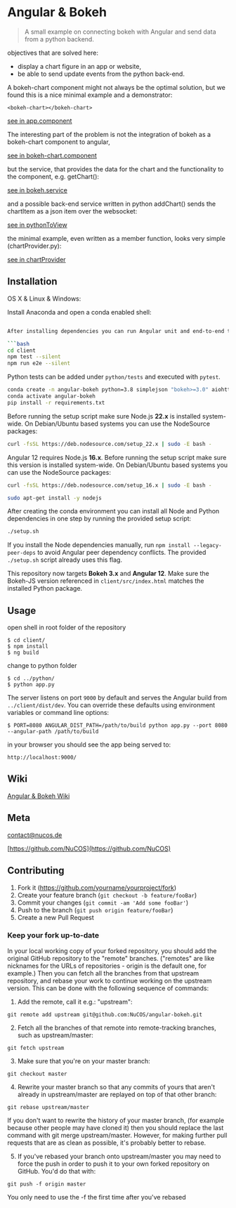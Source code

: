 # Angular & Bokeh
> A small example on connecting bokeh with Angular and send data from a python backend.

objectives that are solved here:

* display a chart figure in an app or website, 
* be able to send update events from the python back-end.

A bokeh-chart component might not always be  the optimal solution, but we found this is a nice minimal example and a demonstrator:

    <bokeh-chart></bokeh-chart>

[see in app.component](client/src/app/app.component.html)

The interesting part of the problem is not the integration of bokeh as a bokeh-chart component to angular,

[see in bokeh-chart.component](client/src/app/shared/components/bokeh-chart/bokeh-chart.component.ts)

but the service, that provides the data for the chart and the functionality to the component, e.g. getChart():

[see in bokeh.service](client/src/app/shared/services/bokeh.service.ts)

and a possible back-end service written in python addChart() sends the chartItem as a json item over the websocket:

[see in pythonToView](python/services/pythonToView.py)

the minimal example, even written as a member function, looks very simple (chartProvider.py):

[see in chartProvider](python/services/chartProvider.py)

## Installation

OS X & Linux & Windows:

Install Anaconda and open a conda enabled shell:

```bash

After installing dependencies you can run Angular unit and end-to-end tests:

```bash
cd client
npm test --silent
npm run e2e --silent
```

Python tests can be added under `python/tests` and executed with `pytest`.

```bash
conda create -n angular-bokeh python=3.8 simplejson "bokeh>=3.0" aiohttp
conda activate angular-bokeh
pip install -r requirements.txt
```



Before running the setup script make sure Node.js **22.x** is installed
system-wide. On Debian/Ubuntu based systems you can use the NodeSource
packages:

```bash
curl -fsSL https://deb.nodesource.com/setup_22.x | sudo -E bash -
```

Angular 12 requires Node.js **16.x**. Before running the setup script make sure
this version is installed system-wide. On Debian/Ubuntu based systems you can
use the NodeSource packages:

```bash
curl -fsSL https://deb.nodesource.com/setup_16.x | sudo -E bash -

sudo apt-get install -y nodejs
```

After creating the conda environment you can install all Node and Python
dependencies in one step by running the provided setup script:

```bash
./setup.sh
```


If you install the Node dependencies manually, run `npm install --legacy-peer-deps`
to avoid Angular peer dependency conflicts. The provided `./setup.sh` script
already uses this flag.

This repository now targets **Bokeh 3.x** and **Angular 12**. Make sure the Bokeh-JS version referenced in `client/src/index.html` matches the installed
Python package.

## Usage

open shell in root folder of the repository

```
$ cd client/
$ npm install
$ ng build
```

change to python folder

```
$ cd ../python/
$ python app.py
```

The server listens on port `9000` by default and serves the Angular build from
`../client/dist/dev`. You can override these defaults using environment
variables or command line options:

```
$ PORT=8080 ANGULAR_DIST_PATH=/path/to/build python app.py --port 8080 --angular-path /path/to/build
```

in your browser you should see the app being served to:

```
http://localhost:9000/
```

## Wiki

[Angular & Bokeh Wiki](../../wiki)

## Meta

contact@nucos.de

[https://github.com/NuCOS](https://github.com/NuCOS)

## Contributing

1. Fork it (<https://github.com/yourname/yourproject/fork>)
2. Create your feature branch (`git checkout -b feature/fooBar`)
3. Commit your changes (`git commit -am 'Add some fooBar'`)
4. Push to the branch (`git push origin feature/fooBar`)
5. Create a new Pull Request

### Keep your fork up-to-date

In your local working copy of your forked repository, you should add the original GitHub repository to the "remote" branches. ("remotes" are like nicknames for the URLs of repositories - origin is the default one, for example.) Then you can fetch all the branches from that upstream repository, and rebase your work to continue working on the upstream version. This can be done with the following sequence of commands:

1. Add the remote, call it e.g.: "upstream":

```
git remote add upstream git@github.com:NuCOS/angular-bokeh.git
```

2. Fetch all the branches of that remote into remote-tracking branches, such as upstream/master:

```
git fetch upstream
```

3. Make sure that you're on your master branch:

```
git checkout master
```
4. Rewrite your master branch so that any commits of yours that aren't already in upstream/master are replayed on top of that other branch:

```
git rebase upstream/master
```

If you don't want to rewrite the history of your master branch, (for example because other people may have cloned it) then you should replace the last command with git merge upstream/master. However, for making further pull requests that are as clean as possible, it's probably better to rebase.

5. If you've rebased your branch onto upstream/master you may need to force the push in order to push it to your own forked repository on GitHub. You'd do that with:
```
git push -f origin master
```
You only need to use the -f the first time after you've rebased

